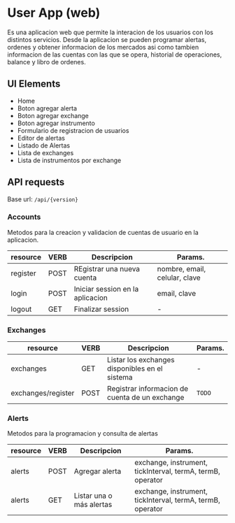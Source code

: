 # User App (web)

Es una aplicacion web que permite la interacion de los usuarios con los distintos servicios. Desde la aplicacion se pueden programar alertas, ordenes y obtener informacion de los mercados asi como tambien informacion de las cuentas con las que se opera, historial de operaciones, balance y libro de ordenes.

## UI Elements

* Home
* Boton agregar alerta
* Boton agregar exchange
* Boton agregar instrumento
* Formulario de registracion de usuarios
* Editor de alertas
* Listado de Alertas
* Lista de exchanges
* Lista de instrumentos por exchange

## API requests

Base url: `/api/{version}`

### Accounts
Metodos para la creacion y validacion de cuentas de usuario en la aplicacion.

| resource | VERB | Descripcion | Params. |
| -------- | ---- | ----------- | ------- |
| register | POST | REgistrar una nueva cuenta | nombre, email, celular, clave |
| login | POST | Iniciar session en la aplicacion | email, clave |
| logout | GET | Finalizar session | - |

### Exchanges

| resource | VERB | Descripcion | Params. |
| -------- | ---- | ----------- | ------- |
| exchanges| GET  | Listar los exchanges disponibles en el sistema | - |
| exchanges/register| POST | Registrar informacion de cuenta de un exchange | `TODO` |

### Alerts

Metodos para la programacion y consulta de alertas

| resource | VERB | Descripcion | Params. |
| -------- | ---- | ----------- | ------- |
| alerts   | POST | Agregar alerta | exchange, instrument, tickInterval, termA, termB, operator |
| alerts   | GET | Listar una o más alertas | exchange, instrument, tickInterval, termA, termB, operator |
